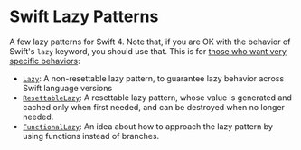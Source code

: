 # Swift Lazy Patterns
A few lazy patterns for Swift 4. Note that, if you are OK with the behavior of Swift's `lazy` keyword, you should use that. This is for [those who want very specific behaviors](https://stackoverflow.com/a/40847994/3939277):

 * [`Lazy`](https://github.com/BenLeggiero/Swift-Lazy-Patterns/blob/master/Lazy.swift#L31-L84): A non-resettable lazy pattern, to guarantee lazy behavior across Swift language versions
 * [`ResettableLazy`](https://github.com/BenLeggiero/Swift-Lazy-Patterns/blob/master/Lazy.swift#L88-L171): A resettable lazy pattern, whose value is generated and cached only when first needed, and can be destroyed when no longer needed.
 * [`FunctionalLazy`](https://github.com/BenLeggiero/Swift-Lazy-Patterns/blob/master/Lazy.swift#L175-L225): An idea about how to approach the lazy pattern by using functions instead of branches.
 
